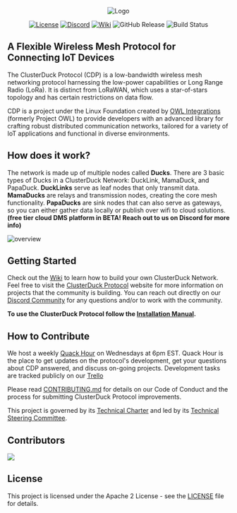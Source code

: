 <p align="center">
  <img src="docs/assets/images/cdp_logo_white_bkg.png" alt="Logo">
</p>

<p align="center">
  <a href="https://www.apache.org/licenses/LICENSE-2.0"><img src="https://img.shields.io/badge/License-Apache2-FFA500.svg" alt="License"></a>
  <a href="https://discord.com/invite/Cbgbzq353z"><img src="https://img.shields.io/badge/Join-Discord-aa80ff" alt="Discord"></a>
  <a href="https://github.com/Call-for-Code/ClusterDuck-Protocol/wiki"><img src="https://img.shields.io/badge/Read-Wiki-50dda0" alt="Wiki"></a>
  <img src="https://img.shields.io/github/v/release/ClusterDuck-Protocol/ClusterDuck-Protocol?label=Release&color=10ccff" alt="GitHub Release">
  <img src="https://github.com/ClusterDuck-Protocol/ClusterDuck-Protocol/actions/workflows/arduino_ci.yml/badge.svg" alt="Build Status">
</p>



## A Flexible Wireless Mesh Protocol for Connecting IoT Devices
The ClusterDuck Protocol (CDP) is a low-bandwidth wireless mesh networking protocol harnessing the low-power capabilities or Long Range Radio (LoRa). It is distinct from LoRaWAN, which uses a star-of-stars topology and has certain restrictions on data flow.

CDP is a project under the Linux Foundation created by [OWL Integrations] (formerly Project OWL) to provide developers with an advanced library for crafting robust distributed communication networks, tailored for a variety of IoT applications and functional in diverse environments.

## How does it work?

The network is made up of multiple nodes called **Ducks**. There are 3 basic types of Ducks in a ClusterDuck Network: DuckLink, MamaDuck, and PapaDuck. **DuckLinks** serve as leaf nodes that only transmit data. **MamaDucks** are relays and transmission nodes, creating the core mesh functionality. **PapaDucks** are sink nodes that can also serve as gateways, so you can either gather data locally or publish over wifi to cloud solutions. **(free tier cloud DMS platform in BETA! Reach out to us on Discord for more info)**

![overview](https://www.project-owl.com/assets/wiki/cdp-explain-gif.gif)

## Getting Started

Check out the [Wiki](https://github.com/ClusterDuck-Protocol/ClusterDuck-Protocol/wiki) to learn how to build your own ClusterDuck Network. Feel free to visit the  [ClusterDuck Protocol](https://clusterduckprotocol.org/) website for more information on projects that the community is building. You can reach out directly on our [Discord Community](https://discord.gg/Cbgbzq353z) for any questions and/or to work with the community.

**To use the ClusterDuck Protocol follow the [Installation Manual](https://github.com/ClusterDuck-Protocol/ClusterDuck-Protocol/wiki/getting-started).**


## How to Contribute

We host a weekly [Quack Hour](meet.google.com/unq-duaq-ygj) on Wednesdays at 6pm EST. Quack Hour is the place to get updates on the protocol's development, get your questions about CDP answered, and discuss on-going projects. Development tasks are tracked publicly on our [Trello](https://trello.com/b/bU0cZuUJ/cdp-roadmap)

Please read [CONTRIBUTING.md](CONTRIBUTING.md) for details on our Code of Conduct and the process for submitting ClusterDuck Protocol improvements.

This project is governed by its [Technical Charter](ClusterDuck-Protocol-Technical-Charter.pdf) and led by its [Technical Steering Committee](https://github.com/Call-for-Code/ClusterDuck-Protocol/wiki/technical-steering-committee).

## Contributors

<a href="https://github.com/Call-for-Code/clusterduck-protocol/graphs/contributors">
  <img src="https://contributors-img.web.app/image?repo=Call-for-Code/clusterduck-protocol" />
</a>

## License

This project is licensed under the Apache 2 License - see the [LICENSE](LICENSE) file for details.

[OWL Integrations]: <https://www.owlintegrations.com/>
[ClusterDuck Protocol]: <https://github.com/ClusterDuck-Protocol/ClusterDuck-Protocol/wiki>
[Discord]: <https://discord.com/invite/Cbgbzq353z>
